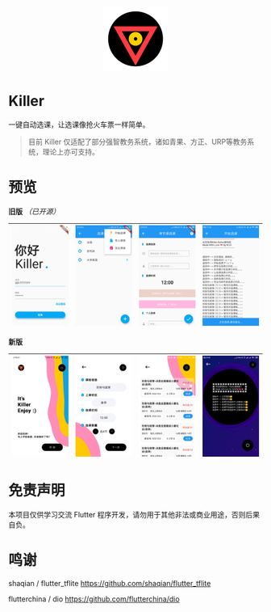 
<p align="center">
<img width="128" src="images/logo.png" >
</p>

# Killer

一键自动选课，让选课像抢火车票一样简单。

> 目前 Killer 仅适配了部分强智教务系统，诸如青果、方正、URP等教务系统，理论上亦可支持。

# 预览

**旧版** *（已开源）*

| ![](images/1.png)  |  ![](images/2.png)  |  ![](images/3.png) |  ![](images/4.png)  |
| :------------: | :------------: | :------------: | :------------: |

**新版**

| ![](images/5.jpg)  |  ![](images/6.jpg)  |  ![](images/7.jpg) |  ![](images/8.jpg)  |
| :------------: | :------------: | :------------: | :------------: |

# 免责声明

本项目仅供学习交流 Flutter 程序开发，请勿用于其他非法或商业用途，否则后果自负。

# 鸣谢

shaqian / flutter_tflite 
https://github.com/shaqian/flutter_tflite

flutterchina / dio 
https://github.com/flutterchina/dio

